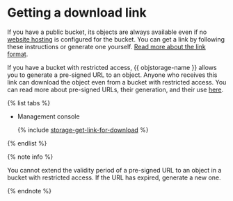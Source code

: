 # Getting a download link

If you have a public bucket, its objects are always available even if no [website hosting](../../concepts/hosting.md) is configured for the bucket. You can get a link by following these instructions or generate one yourself. [Read more about the link format](../../concepts/object.md#object-url).

If you have a bucket with restricted access, {{ objstorage-name }} allows you to generate a pre-signed URL to an object. Anyone who receives this link can download the object even from a bucket with restricted access. You can read more about pre-signed URLs, their generation, and their use [here](../../concepts/pre-signed-urls.md).

{% list tabs %}

- Management console

  {% include [storage-get-link-for-download](../../_includes_service/storage-get-link-for-download.md) %}

{% endlist %}

{% note info %}

You cannot extend the validity period of a pre-signed URL to an object in a bucket with restricted access. If the URL has expired, generate a new one.

{% endnote %}
